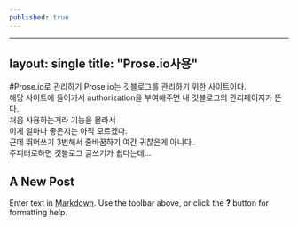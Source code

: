```yaml
---
published: true
---
```


---
layout: single
title: "Prose.io사용"
---

#Prose.io로 관리하기
Prose.io는 깃블로그를 관리하기 위한 사이트이다.   
해당 사이트에 들어가서 authorization을 부여해주면
내 깃블로그의 관리페이지가 뜬다.   
처음 사용하는거라 기능을 몰라서   
이게 얼마나 좋은지는 아직 모르겠다.   
근데 뛰어쓰기 3번해서 줄바꿈하기 여간 귀찮은게 아니다..   
주피터로하면 깃블로그 글쓰기가 쉽다는데...






## A New Post

Enter text in [Markdown](http://daringfireball.net/projects/markdown/). Use the toolbar above, or click the **?** button for formatting help.
